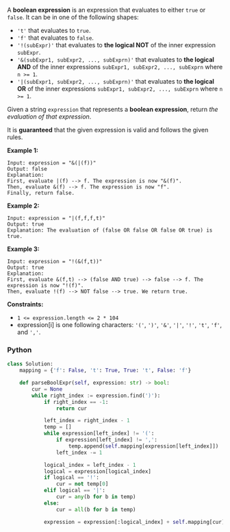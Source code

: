 A  **boolean expression**  is an expression that evaluates to either  `true`  or  `false`. It can be in one of the
following shapes:

- `'t'`  that evaluates to  `true`.
- `'f'`  that evaluates to  `false`.
- `'!(subExpr)'`  that evaluates to  **the logical NOT**  of the inner expression  `subExpr`.
- `'&(subExpr1, subExpr2, ..., subExprn)'`  that evaluates to  **the logical AND**  of the inner
  expressions  `subExpr1, subExpr2, ..., subExprn`  where  `n >= 1`.
- `'|(subExpr1, subExpr2, ..., subExprn)'`  that evaluates to  **the logical OR**  of the inner
  expressions  `subExpr1, subExpr2, ..., subExprn`  where  `n >= 1`.

Given a string  `expression`  that represents a  **boolean expression**, return  _the evaluation of that expression_.

It is  **guaranteed**  that the given expression is valid and follows the given rules.

**Example 1:**

```
Input: expression = "&(|(f))"
Output: false
Explanation: 
First, evaluate |(f) --> f. The expression is now "&(f)".
Then, evaluate &(f) --> f. The expression is now "f".
Finally, return false.
```

**Example 2:**

```
Input: expression = "|(f,f,f,t)"
Output: true
Explanation: The evaluation of (false OR false OR false OR true) is true.
```

**Example 3:**

```
Input: expression = "!(&(f,t))"
Output: true
Explanation: 
First, evaluate &(f,t) --> (false AND true) --> false --> f. The expression is now "!(f)".
Then, evaluate !(f) --> NOT false --> true. We return true.
```

**Constraints:**

- `1 <= expression.length <= 2 * 104`
- expression[i] is one following characters:  `'('`,  `')'`,  `'&'`,  `'|'`,  `'!'`,  `'t'`,  `'f'`, and  `','`.

### Python

```py
class Solution:
    mapping = {'f': False, 't': True, True: 't', False: 'f'}

    def parseBoolExpr(self, expression: str) -> bool:
        cur = None
        while right_index := expression.find(')'):
            if right_index == -1:
                return cur

            left_index = right_index - 1
            temp = []
            while expression[left_index] != '(':
                if expression[left_index] != ',':
                    temp.append(self.mapping[expression[left_index]])
                left_index -= 1

            logical_index = left_index - 1
            logical = expression[logical_index]
            if logical == '!':
                cur = not temp[0]
            elif logical == '|':
                cur = any(b for b in temp)
            else:
                cur = all(b for b in temp)

            expression = expression[:logical_index] + self.mapping[cur] + expression[right_index + 1:]
```